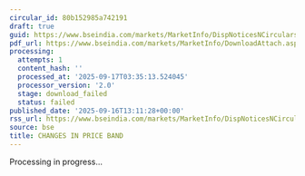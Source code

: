 ```yaml
---
circular_id: 80b152985a742191
draft: true
guid: https://www.bseindia.com/markets/MarketInfo/DispNoticesNCirculars.aspx?Noticeid={1FB7B69C-CC1B-4D0A-B8DB-8097756CBDD3}&noticeno=20250916-66&dt=09/16/2025&icount=66&totcount=79&flag=0
pdf_url: https://www.bseindia.com/markets/MarketInfo/DownloadAttach.aspx?id=20250916-66&attachedId=
processing:
  attempts: 1
  content_hash: ''
  processed_at: '2025-09-17T03:35:13.524045'
  processor_version: '2.0'
  stage: download_failed
  status: failed
published_date: '2025-09-16T13:11:28+00:00'
rss_url: https://www.bseindia.com/markets/MarketInfo/DispNoticesNCirculars.aspx?Noticeid={1FB7B69C-CC1B-4D0A-B8DB-8097756CBDD3}&noticeno=20250916-66&dt=09/16/2025&icount=66&totcount=79&flag=0
source: bse
title: CHANGES IN PRICE BAND
---
```


Processing in progress...